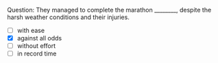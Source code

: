 Question: They managed to complete the marathon ________, despite the harsh weather conditions and their injuries.  
- [ ] with ease  
- [x] against all odds  
- [ ] without effort  
- [ ] in record time  